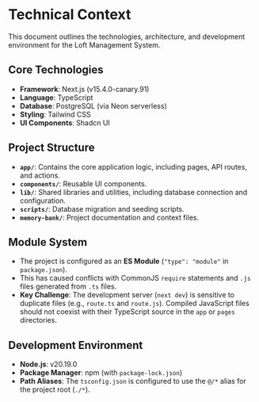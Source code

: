 # Technical Context

This document outlines the technologies, architecture, and development environment for the Loft Management System.

## Core Technologies

*   **Framework**: Next.js (v15.4.0-canary.91)
*   **Language**: TypeScript
*   **Database**: PostgreSQL (via Neon serverless)
*   **Styling**: Tailwind CSS
*   **UI Components**: Shadcn UI

## Project Structure

*   **`app/`**: Contains the core application logic, including pages, API routes, and actions.
*   **`components/`**: Reusable UI components.
*   **`lib/`**: Shared libraries and utilities, including database connection and configuration.
*   **`scripts/`**: Database migration and seeding scripts.
*   **`memory-bank/`**: Project documentation and context files.

## Module System

*   The project is configured as an **ES Module** (`"type": "module"` in `package.json`).
*   This has caused conflicts with CommonJS `require` statements and `.js` files generated from `.ts` files.
*   **Key Challenge**: The development server (`next dev`) is sensitive to duplicate files (e.g., `route.ts` and `route.js`). Compiled JavaScript files should not coexist with their TypeScript source in the `app` or `pages` directories.

## Development Environment

*   **Node.js**: v20.19.0
*   **Package Manager**: npm (with `package-lock.json`)
*   **Path Aliases**: The `tsconfig.json` is configured to use the `@/*` alias for the project root (`./*`).
